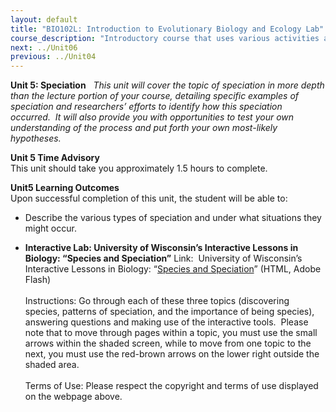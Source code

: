 ```yaml
---
layout: default
title: "BIO102L: Introduction to Evolutionary Biology and Ecology Lab"
course_description: "Introductory course that uses various activities and exercises to provide the basic principles and methods of biology. Lab topics include: the scientific method, DNA structure, transcription and translation, PCR and microarrays, prokaryotic and eukaryotic cells, photosynthesis, glycolysis and cellular respiration, genetics, and cell division."
next: ../Unit06
previous: ../Unit04
---
```

**Unit 5: Speciation** <span id="5"></span> 
*This unit will cover the topic of speciation in more depth than the
lecture portion of your course, detailing specific examples of
speciation and researchers’ efforts to identify how this speciation
occurred.  It will also provide you with opportunities to test your own
understanding of the process and put forth your own most-likely
hypotheses.*

**Unit 5 Time Advisory**  
This unit should take you approximately 1.5 hours to complete.

**Unit5 Learning Outcomes**  
Upon successful completion of this unit, the student will be able to:  
-   Describe the various types of speciation and under what situations
    they might occur.

-   **Interactive Lab: University of Wisconsin’s Interactive Lessons in
    Biology: “Species and Speciation”**
    Link:  University of Wisconsin’s Interactive Lessons in Biology:
    “[Species and
    Speciation](http://ats.doit.wisc.edu/biology/ev/sp/sp.htm)” (HTML,
    Adobe Flash)  
        
     Instructions: Go through each of these three topics (discovering
    species, patterns of speciation, and the importance of being
    species), answering questions and making use of the interactive
    tools.  Please note that to move through pages within a topic, you
    must use the small arrows within the shaded screen, while to move
    from one topic to the next, you must use the red-brown arrows on the
    lower right outside the shaded area.  
        
     Terms of Use: Please respect the copyright and terms of use
    displayed on the webpage above.


